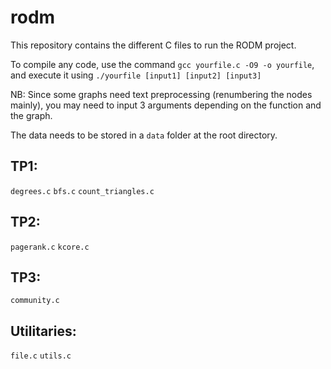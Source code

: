 # rodm

This repository contains the different C files to run the RODM project.

To compile any code, use the command `gcc yourfile.c -O9 -o yourfile`, and execute it using `./yourfile [input1] [input2] [input3]`

NB: Since some graphs need text preprocessing (renumbering the nodes mainly), you may need to input 3 arguments depending on the function and the graph.

The data needs to be stored in a `data` folder at the root directory.

## TP1:
`degrees.c`
`bfs.c`
`count_triangles.c`

## TP2:
`pagerank.c`
`kcore.c`

## TP3:
`community.c`

## Utilitaries:
`file.c`
`utils.c`
